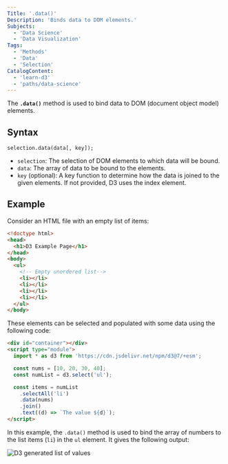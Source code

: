 ```yaml
---
Title: '.data()'
Description: 'Binds data to DOM elements.'
Subjects:
  - 'Data Science'
  - 'Data Visualization'
Tags:
  - 'Methods'
  - 'Data'
  - 'Selection'
CatalogContent:
  - 'learn-d3'
  - 'paths/data-science'
---
```


The **`.data()`** method is used to bind data to DOM (document object model) elements.

## Syntax

```pseudo
selection.data(data[, key]);
```

- `selection`: The selection of DOM elements to which data will be bound.
- `data`: The array of data to be bound to the elements.
- `key` (optional): A key function to determine how the data is joined to the given elements. If not provided, D3 uses the index element.

## Example

Consider an HTML file with an empty list of items:

```html
<!doctype html>
<head>
  <h1>D3 Example Page</h1>
</head>
<body>
  <ul>
    <!-- Empty unordered list-->
    <li></li>
    <li></li>
    <li></li>
    <li></li>
  </ul>
</body>
```

These elements can be selected and populated with some data using the following code:

```html
<div id="container"></div>
<script type="module">
  import * as d3 from 'https://cdn.jsdelivr.net/npm/d3@7/+esm';

  const nums = [10, 20, 30, 40];
  const numList = d3.select('ul');

  const items = numList
    .selectAll('li')
    .data(nums)
    .join()
    .text((d) => `The value ${d}`);
</script>
```

In this example, the `.data()` method is used to bind the array of numbers to the list items (`li`) in the `ul` element. It gives the following output:

![D3 generated list of values](https://raw.githubusercontent.com/Codecademy/docs/main/media/d3-data-example.png)
